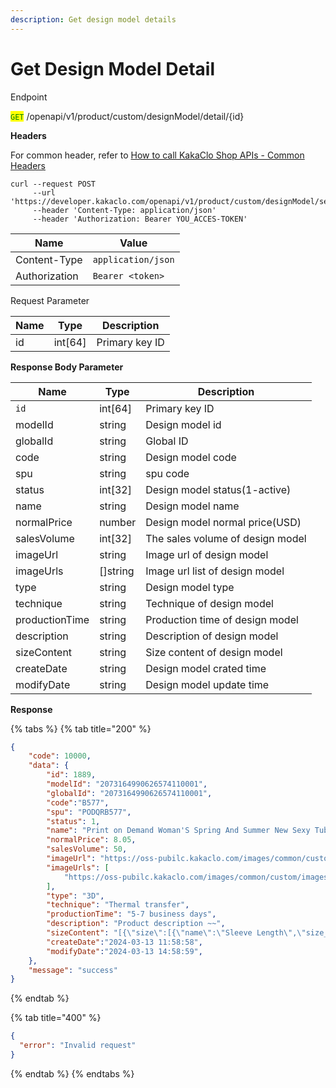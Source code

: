 ```yaml
---
description: Get design model details
---
```


# Get Design Model Detail

Endpoint

<mark style="color:green;">`GET`</mark> /openapi/v1/product/custom/designModel/detail/{id}

**Headers**

For common header, refer to [How to call KakaClo Shop APIs - Common Headers](https://docs.kakaclo.com/kuai-su-kai-shi)

```
curl --request POST
     --url 'https://developer.kakaclo.com/openapi/v1/product/custom/designModel/search'
     --header 'Content-Type: application/json'
     --header 'Authorization: Bearer YOU_ACCES-TOKEN'
```

| Name          | Value              |
| ------------- | ------------------ |
| Content-Type  | `application/json` |
| Authorization | `Bearer <token>`   |



Request Parameter

| Name | Type     | Description    |
| ---- | -------- | -------------- |
| id   | int\[64] | Primary key ID |

**Response Body Parameter**

| Name           | Type      | Description                      |
| -------------- | --------- | -------------------------------- |
| `id`           | int\[64]  | Primary key ID                   |
| modelId        | string    | Design model id                  |
| globalId       | string    | Global ID                        |
| code           | string    | Design model code                |
| spu            | string    | spu code                         |
| status         | int\[32]  | Design model status(1-active)    |
| name           | string    | Design model name                |
| normalPrice    | number    | Design model normal price(USD)   |
| salesVolume    | int\[32]  | The sales volume of design model |
| imageUrl       | string    | Image url of design model        |
| imageUrls      | \[]string | Image url list of design model   |
| type           | string    | Design model type                |
| technique      | string    | Technique of design model        |
| productionTime | string    | Production time of design model  |
| description    | string    | Description of design model      |
| sizeContent    | string    | Size content of design model     |
| createDate     | string    | Design model crated time         |
| modifyDate     | string    | Design model update time         |

**Response**

{% tabs %}
{% tab title="200" %}
```json
{
    "code": 10000,
    "data": {
        "id": 1889,
        "modelId": "2073164990626574110001",
        "globalId": "2073164990626574110001",
        "code":"B577",
        "spu": "PODQRB577",
        "status": 1,
        "name": "Print on Demand Woman'S Spring And Summer New Sexy Tube Top Mesh Pearl Hip Dress",
        "normalPrice": 8.05,
        "salesVolume": 50,
        "imageUrl": "https://oss-pubilc.kakaclo.com/images/common/custom/images/20240315/23448f22-7af0-4dd4-b768-5f7444e52495.png",
        "imageUrls": [
            "https://oss-pubilc.kakaclo.com/images/common/custom/images/20240315/23448f22-7af0-4dd4-b768-5f7444e52495.png"
        ],
        "type": "3D",
        "technique": "Thermal transfer",
        "productionTime": "5-7 business days",
        "description": "Product description ~~",
        "sizeContent": "[{\"size\":[{\"name\":\"Sleeve Length\",\"size_value\":[{\"name\":\"M\",\"value\":19},{\"name\":\"L\",\"value\":19.5}]},{\"name\":\"1/2 cuff\",\"size_value\":[{\"name\":\"M\",\"value\":16.9},{\"name\":\"L\",\"value\":17.6}]},{\"name\":\"shoulder width\",\"size_value\":[{\"name\":\"M\",\"value\":41},{\"name\":\"L\",\"value\":43}]},{\"name\":\"1/2 bust\",\"size_value\":[{\"name\":\"M\",\"value\":48.5},{\"name\":\"L\",\"value\":51.5}]},{\"name\":\"clothes length\",\"size_value\":[{\"name\":\"M\",\"value\":64},{\"name\":\"L\",\"value\":66}]}],\"sheet_name\":\"Size Chart\"}]",
        "createDate":"2024-03-13 11:58:58",
        "modifyDate":"2024-03-13 14:58:59",
    },
    "message": "success"
}
```
{% endtab %}

{% tab title="400" %}
```json
{
  "error": "Invalid request"
}
```
{% endtab %}
{% endtabs %}
